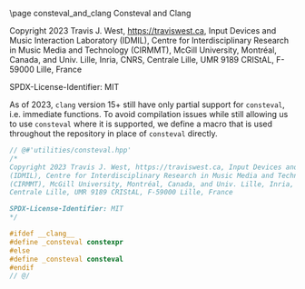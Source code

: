 \page consteval_and_clang Consteval and Clang

Copyright 2023 Travis J. West, https://traviswest.ca, Input Devices and Music Interaction Laboratory
(IDMIL), Centre for Interdisciplinary Research in Music Media and Technology
(CIRMMT), McGill University, Montréal, Canada, and Univ. Lille, Inria, CNRS,
Centrale Lille, UMR 9189 CRIStAL, F-59000 Lille, France

SPDX-License-Identifier: MIT

As of 2023, `clang` version 15+ still have only partial support for
`consteval`, i.e. immediate functions. To avoid compilation issues while still
allowing us to use `consteval` where it is supported, we define a macro that is
used throughout the repository in place of `consteval` directly.

```cpp
// @#'utilities/consteval.hpp'
/*
Copyright 2023 Travis J. West, https://traviswest.ca, Input Devices and Music Interaction Laboratory
(IDMIL), Centre for Interdisciplinary Research in Music Media and Technology
(CIRMMT), McGill University, Montréal, Canada, and Univ. Lille, Inria, CNRS,
Centrale Lille, UMR 9189 CRIStAL, F-59000 Lille, France

SPDX-License-Identifier: MIT
*/

#ifdef __clang__
#define _consteval constexpr
#else
#define _consteval consteval
#endif
// @/
